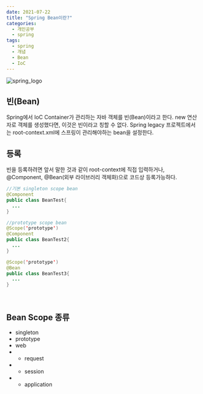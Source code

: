 ```yaml
---
date: 2021-07-22
title: "Spring Bean이란?"
categories:
  - 개인공부
  - spring
tags:
  - spring
  - 개념
  - Bean
  - IoC
---
```


![spring_logo](https://rnrudxo2872.github.io/assets/images/spring/spring_logo.png)

## 빈(Bean)

Spring에서 IoC Container가 관리하는 자바 객체를 빈(Bean)이라고 한다.
new 연산자로 객체를 생성했다면, 이것은 빈이라고 칭할 수 없다.
Spring legacy 프로젝트에서는 root-context.xml에 스프링이 관리해야하는 bean을 설정한다.

## 등록

빈을 등록하려면 앞서 말한 것과 같이 root-context에 직접 입력하거나, @Component, @Bean(외부 라이브러리 객체화)으로 코드상 등록가능하다.

```java
//기본 singleton scope bean
@Component
public class BeanTest{
  ...
}

//prototype scope bean
@Scope('prototype')
@Component
public class BeanTest2{
  ...
}

@Scope('prototype')
@Bean
public class BeanTest3{
  ...
}
```

<br>

## Bean Scope 종류

- singleton
- prototype
- web
- - request
- - session
- - application
